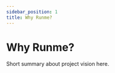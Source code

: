 ```yaml
---
sidebar_position: 1
title: Why Runme?
---
```


# Why Runme?

Short summary about project vision here.
